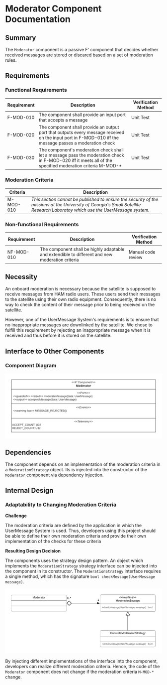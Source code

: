 # Moderator Component Documentation
## Summary
The `Moderator` component is a passive F' component that decides whether received messages are stored or discared based on a set of moderation rules.
## Requirements
### Functional Requirements
Requirement | Description | Verification Method
---- | ---- | --------------
F-MOD-010 | The component shall provide an input port that accepts a message | Unit Test
F-MOD-020 | The component shall provide an output port that outputs every message received on the input port in F-MOD-010 iff the message passes a moderation check | Unit Test
F-MOD-030 | The component's moderation check shall let a message pass the moderation check in F-MOD-020 iff it meets all of the specified moderation criteria M-MOD-* | Unit Test


### Moderation Criteria
Criteria | Description | 
----------- | ---------------------- | 
M-MOD-010 | *This section cannot be published to ensure the security of the missions at the University of Georgia's Small Satellite Research Laboratoy which use the UserMessage system.*

### Non-functional Requirements
Requirement | Description | Verification Method
----------- | ----------- | -------------------
NF-MOD-010 | The component shall be highly adaptable and extendible to different and new moderation criteria | Manual code review

## Necessity
An onboard moderation is necessary because the satellite is supposed to receive messages from HAM radio users. These users send their messages to the satellite using their own radio equipment. Consequently, there is no way to check the content of their message prior to being received on the satellite.

However, one of the UserMessage System's requirements is to ensure that no inappropriate messages are downlinked by the satellite. We chose to fulfill this requirement by rejecting an inappropriate message when it is received and thus before it is stored on the satellite.

## Interface to Other Components
### Component Diagram
![Moderator Component Diagram](Moderator_ComponentDiagram.png)

## Dependencies
The component depends on an implementation of the moderation criteria in a `ModerationStrategy` object. Its is injected into the constructor of the `Moderator` component via dependency injection.

## Internal Design
### Adaptability to Changing Moderation Criteria

**Challenge**

The moderation criteria are defined by the application in which the UserMessage System is used. Thus, developers using this project should be able to define their own moderation criteria and provide their own implementation of the checks for these criteria

**Resulting Design Decision**

The components uses the strategy design pattern. An object which implements the `ModerationStrategy` strategy interface can be injected into the component in its constructor. The `ModerationStrategy` interface requires a single method, which has the signature `bool checkMessage(UserMessage message)`. 

![Strategy Design Pattern in the Moderator component](Moderator_StrategyPattern.png)

By injecting different implementations of the interface into the component, developers can realize different moderation criteria. Hence, the code of the `Moderator` component does not change if the moderation criteria `M-MOD-*` change.

